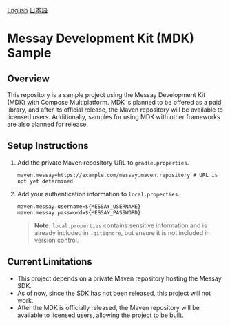 [English](https://github.com/NDK-dev/MdkSampleProject/) [日本語](README-JP.md)

# Messay Development Kit (MDK) Sample

## Overview
This repository is a sample project using the Messay Development Kit (MDK) with Compose Multiplatform.
MDK is planned to be offered as a paid library, and after its official release, the Maven repository will be available to licensed users.
Additionally, samples for using MDK with other frameworks are also planned for release.

## Setup Instructions

1. Add the private Maven repository URL to `gradle.properties`.

    ```properties
    maven.messay=https://example.com/messay.maven.repository # URL is not yet determined
    ```

2. Add your authentication information to `local.properties`.

    ```properties
    maven.messay.username=${MESSAY_USERNAME}
    maven.messay.password=${MESSAY_PASSWORD}
    ```

   > **Note:** `local.properties` contains sensitive information and is already included in `.gitignore`, but ensure it is not included in version control.

## Current Limitations
- This project depends on a private Maven repository hosting the Messay SDK.
- As of now, since the SDK has not been released, this project will not work.
- After the MDK is officially released, the Maven repository will be available to licensed users, allowing the project to be built.
